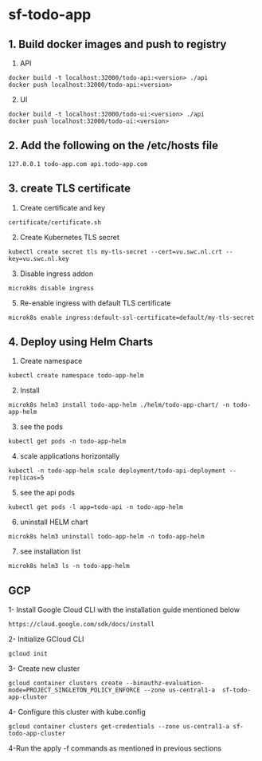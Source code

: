 # sf-todo-app

## 1. Build docker images and push to registry
1. API 
```console
docker build -t localhost:32000/todo-api:<version> ./api
docker push localhost:32000/todo-api:<version>
```

2. UI
```console
docker build -t localhost:32000/todo-ui:<version> ./api
docker push localhost:32000/todo-ui:<version>
```

## 2. Add the following on the /etc/hosts file
```console
127.0.0.1 todo-app.com api.todo-app.com
```

## 3. create TLS certificate
1. Create certificate and key
```console
certificate/certificate.sh
```
2. Create Kubernetes TLS secret
```console
kubectl create secret tls my-tls-secret --cert=vu.swc.nl.crt --key=vu.swc.nl.key
```

3. Disable ingress addon
```console
microk8s disable ingress
```
5. Re-enable ingress with default TLS certificate
```console
microk8s enable ingress:default-ssl-certificate=default/my-tls-secret
```

## 4. Deploy using Helm Charts
1. Create namespace
```console
kubectl create namespace todo-app-helm
```
2. Install
```console
microk8s helm3 install todo-app-helm ./helm/todo-app-chart/ -n todo-app-helm
```
3. see the pods
```console
kubectl get pods -n todo-app-helm
```

4. scale applications horizontally
```console
kubectl -n todo-app-helm scale deployment/todo-api-deployment --replicas=5
```

5. see the api pods
```console
kubectl get pods -l app=todo-api -n todo-app-helm
```

6.  uninstall HELM chart
```console
microk8s helm3 uninstall todo-app-helm -n todo-app-helm
```

7. see installation list
```console
microk8s helm3 ls -n todo-app-helm
```


## GCP 

1- Install Google Cloud CLI with the installation guide mentioned below 
 ```console
 https://cloud.google.com/sdk/docs/install
 ```
2- Initialize GCloud CLI 
```console
gcloud init
```

3- Create new cluster 
```console
gcloud container clusters create --binauthz-evaluation-mode=PROJECT_SINGLETON_POLICY_ENFORCE --zone us-central1-a  sf-todo-app-cluster
```



4- Configure this cluster with kube.config
```console
gcloud container clusters get-credentials --zone us-central1-a sf-todo-app-cluster
```

4-Run the apply -f commands as mentioned in previous sections
